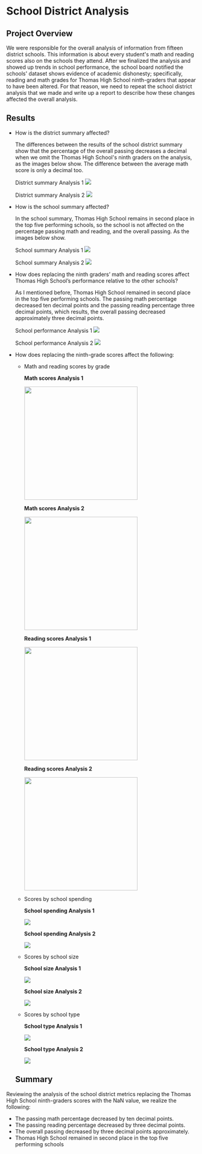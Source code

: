 # School District Analysis

## Project Overview
We were responsible for the overall analysis of information from fifteen district schools. This information is about every student's math and reading scores also on the schools they attend. After we finalized the analysis and showed up trends in school performance, the school board notified the schools' dataset shows evidence of academic dishonesty; specifically, reading and math grades for Thomas High School ninth-graders that appear to have been altered. For that reason, we need to repeat the school district analysis that we made and write up a report to describe how these changes affected the overall analysis.

## Results

  - How is the district summary affected?

    The differences between the results of the school district summary show that the percentage of the overall passing decreases a decimal when we omit the Thomas High School's   ninth graders on the analysis, as the images below show. The difference between the average math score is only a decimal too. 
    
    District summary Analysis 1
    <img src="Resources/district_summary1.PNG" />
    
    District summary Analysis 2
    <img src="Resources/district_summary2.PNG" />
    
  - How is the school summary affected?

    In the school summary, Thomas High School remains in second place in the top five performing schools, so the school is not affected on the percentage passing math and reading, and the overall passing. As the images below show.
    
    School summary Analysis 1
    <img src="Resources/school_summary1.PNG" />
    
    School summary Analysis 2
    <img src="Resources/school_summary2.PNG" />
    
- How does replacing the ninth graders’ math and reading scores affect Thomas High School’s performance relative to the other schools?
  
  As I mentioned before, Thomas High School remained in second place in the top five performing schools. The passing math percentage decreased ten decimal points and the passing reading percentage three decimal points, which results, the overall passing decreased approximately three decimal points.
  
    School performance Analysis 1
    <img src="Resources/schools_top1.PNG" />
    
    School performance Analysis 2
    <img src="Resources/schools_top2.PNG" />

- How does replacing the ninth-grade scores affect the following:
      
     - Math and reading scores by grade
     
       **Math scores Analysis 1**
        
        <img src="Resources/math_scores1.PNG" width="300" />
    
        **Math scores Analysis 2**
        
        <img src="Resources/math_scores2.PNG" width="300" />
        
        **Reading scores Analysis 1**
        
        <img src="Resources/reading_score1.PNG" width="300" />
    
        **Reading scores Analysis 2**
        
        <img src="Resources/reading_score2.PNG" width="300" />
      
     - Scores by school spending

        **School spending Analysis 1**
        
        <img src="Resources/spending1.PNG" />
    
        **School spending Analysis 2**
        
        <img src="Resources/spending2.PNG" />
      
     - Scores by school size

        **School size Analysis 1**
        
        <img src="Resources/school_size1.PNG" />
    
        **School size Analysis 2**
        
        <img src="Resources/school_size2.PNG" />
      
     - Scores by school type
      
        **School type Analysis 1**
        
        <img src="Resources/school_type1.PNG" />
    
        **School type Analysis 2**
        
        <img src="Resources/school_type2.PNG" />
    
    ## Summary
  
Reviewing the analysis of the school district metrics replacing the Thomas High School ninth-graders scores with the NaN value, we realize the following:

   - The passing math percentage decreased by ten decimal points.
   - The passing reading percentage decreased by three decimal points.
   - The overall passing decreased by three decimal points approximately.
   - Thomas High School remained in second place in the top five performing schools
